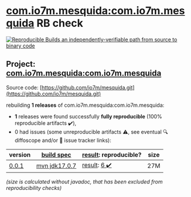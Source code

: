 [com.io7m.mesquida:com.io7m.mesquida](https://central.sonatype.com/artifact/com.io7m.mesquida/com.io7m.mesquida/versions) RB check
=======

[![Reproducible Builds](https://reproducible-builds.org/images/logos/rb.svg) an independently-verifiable path from source to binary code](https://reproducible-builds.org/)

## Project: [com.io7m.mesquida:com.io7m.mesquida](https://central.sonatype.com/artifact/com.io7m.mesquida/com.io7m.mesquida/versions)

Source code: [https://github.com/io7m/mesquida.git](https://github.com/io7m/mesquida.git)

rebuilding **1 releases** of com.io7m.mesquida:com.io7m.mesquida:
- **1** releases were found successfully **fully reproducible** (100% reproducible artifacts :heavy_check_mark:),
- 0 had issues (some unreproducible artifacts :warning:, see eventual :mag: diffoscope and/or :memo: issue tracker links):

| version | [build spec](/BUILDSPEC.md) | [result](https://reproducible-builds.org/docs/jvm/): reproducible? | size |
| -- | --------- | ------ | -- |
| [0.0.1](https://central.sonatype.com/artifact/com.io7m.mesquida/com.io7m.mesquida/0.0.1/pom) | [mvn jdk17.0.7](com.io7m.mesquida-0.0.1.buildspec) | [result](com.io7m.mesquida-0.0.1.buildinfo): [6 :heavy_check_mark: ](com.io7m.mesquida-0.0.1.buildcompare) | 27M |

<i>(size is calculated without javadoc, that has been excluded from reproducibility checks)</i>
